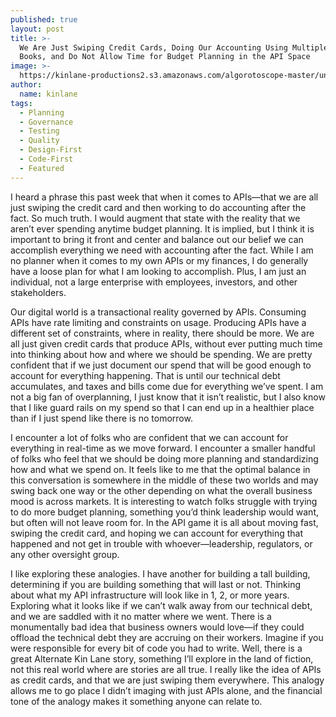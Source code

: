 ```yaml
---
published: true
layout: post
title: >-
  We Are Just Swiping Credit Cards, Doing Our Accounting Using Multiple Sets of
  Books, and Do Not Allow Time for Budget Planning in the API Space
image: >-
  https://kinlane-productions2.s3.amazonaws.com/algorotoscope-master/uncle-sam-old-time-cash-register.jpg
author:
  name: kinlane
tags:
  - Planning
  - Governance
  - Testing
  - Quality
  - Design-First
  - Code-First
  - Featured
---
```

I heard a phrase this past week that when it comes to APIs—that we are all just swiping the credit card and then working to do accounting after the fact. So much truth. I would augment that state with the reality that we aren’t ever spending anytime budget planning. It is implied, but I think it is important to bring it front and center and balance out our belief we can accomplish everything we need with accounting after the fact. While I am no planner when it comes to my own APIs or my finances, I do generally have a loose plan for what I am looking to accomplish. Plus, I am just an individual, not a large enterprise with employees, investors, and other stakeholders. 
 

Our digital world is a transactional reality governed by APIs. Consuming APIs have rate limiting and constraints on usage. Producing APIs have a different set of constraints, where in reality, there should be more. We are all just given credit cards that produce APIs, without ever putting much time into thinking about how and where we should be spending. We are pretty confident that if we just document our spend that will be good enough to account for everything happening. That is until our technical debt accumulates, and taxes and bills come due for everything we’ve spent. I am not a big fan of overplanning, I just know that it isn’t realistic, but I also know that I like guard rails on my spend so that I can end up in a healthier place than if I just spend like there is no tomorrow.
 

I encounter a lot of folks who are confident that we can account for everything in real-time as we move forward. I encounter a smaller handful of folks who feel that we should be doing more planning and standardizing how and what we spend on. It feels like to me that the optimal balance in this conversation is somewhere in the middle of these two worlds and may swing back one way or the other depending on what the overall business mood is across markets. It is interesting to watch folks struggle with trying to do more budget planning, something you’d think leadership would want, but often will not leave room for. In the API game it is all about moving fast, swiping the credit card, and hoping we can account for everything that happened and not get in trouble with whoever—leadership, regulators, or any other oversight group.
 

I like exploring these analogies. I have another for building a tall building, determining if you are building something that will last or not. Thinking about what my API infrastructure will look like in 1, 2, or more years. Exploring what it looks like if we can’t walk away from our technical debt, and we are saddled with it no matter where we went. There is a monumentally bad idea that business owners would love—if they could offload the technical debt they are accruing on their workers. Imagine if you were responsible for every bit of code you had to write. Well, there is a great Alternate Kin Lane story, something I’ll explore in the land of fiction, not this real world where are stories are all true. I really like the idea of APIs as credit cards, and that we are just swiping them everywhere. This analogy allows me to go place I didn’t imaging with just APIs alone, and the financial tone of the analogy makes it something anyone can relate to.
